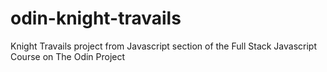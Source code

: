 # odin-knight-travails
Knight Travails project from Javascript section of the Full Stack Javascript Course on The Odin Project
